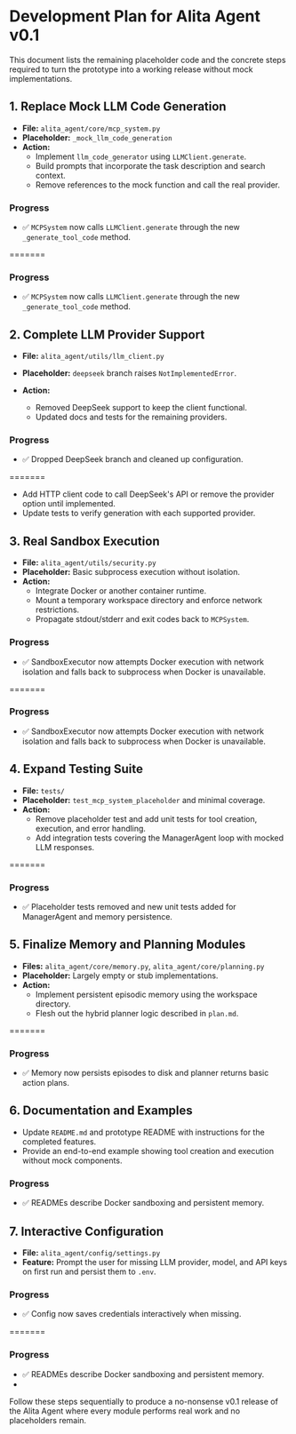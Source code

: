 # Development Plan for Alita Agent v0.1

This document lists the remaining placeholder code and the concrete steps required to turn the prototype into a working release without mock implementations.

## 1. Replace Mock LLM Code Generation
- **File:** `alita_agent/core/mcp_system.py`
- **Placeholder:** `_mock_llm_code_generation`
- **Action:**
  - Implement `llm_code_generator` using `LLMClient.generate`.
  - Build prompts that incorporate the task description and search context.
  - Remove references to the mock function and call the real provider.


### Progress
- ✅ `MCPSystem` now calls `LLMClient.generate` through the new `_generate_tool_code` method.

=======

### Progress
- ✅ `MCPSystem` now calls `LLMClient.generate` through the new `_generate_tool_code` method.

## 2. Complete LLM Provider Support
- **File:** `alita_agent/utils/llm_client.py`
- **Placeholder:** `deepseek` branch raises `NotImplementedError`.
- **Action:**



  - Removed DeepSeek support to keep the client functional.
  - Updated docs and tests for the remaining providers.

### Progress
- ✅ Dropped DeepSeek branch and cleaned up configuration.


=======
  - Add HTTP client code to call DeepSeek's API or remove the provider option until implemented.
  - Update tests to verify generation with each supported provider.



## 3. Real Sandbox Execution
- **File:** `alita_agent/utils/security.py`
- **Placeholder:** Basic subprocess execution without isolation.
- **Action:**
  - Integrate Docker or another container runtime.
  - Mount a temporary workspace directory and enforce network restrictions.
  - Propagate stdout/stderr and exit codes back to `MCPSystem`.


### Progress
- ✅ SandboxExecutor now attempts Docker execution with network isolation and falls back to subprocess when Docker is unavailable.

=======

### Progress
- ✅ SandboxExecutor now attempts Docker execution with network isolation and falls back to subprocess when Docker is unavailable.


## 4. Expand Testing Suite
- **File:** `tests/`
- **Placeholder:** `test_mcp_system_placeholder` and minimal coverage.
- **Action:**
  - Remove placeholder test and add unit tests for tool creation, execution, and error handling.
  - Add integration tests covering the ManagerAgent loop with mocked LLM responses.


=======


### Progress
- ✅ Placeholder tests removed and new unit tests added for ManagerAgent and memory persistence.

## 5. Finalize Memory and Planning Modules
- **Files:** `alita_agent/core/memory.py`, `alita_agent/core/planning.py`
- **Placeholder:** Largely empty or stub implementations.
- **Action:**
  - Implement persistent episodic memory using the workspace directory.
  - Flesh out the hybrid planner logic described in `plan.md`.


=======


### Progress
- ✅ Memory now persists episodes to disk and planner returns basic action plans.

## 6. Documentation and Examples
- Update `README.md` and prototype README with instructions for the completed features.
- Provide an end-to-end example showing tool creation and execution without mock components.


### Progress
- ✅ READMEs describe Docker sandboxing and persistent memory.

## 7. Interactive Configuration
- **File:** `alita_agent/config/settings.py`
- **Feature:** Prompt the user for missing LLM provider, model, and API keys on first run and persist them to `.env`.

### Progress
- ✅ Config now saves credentials interactively when missing.

=======

### Progress
- ✅ READMEs describe Docker sandboxing and persistent memory.
- 
Follow these steps sequentially to produce a no-nonsense v0.1 release of the Alita Agent where every module performs real work and no placeholders remain.
